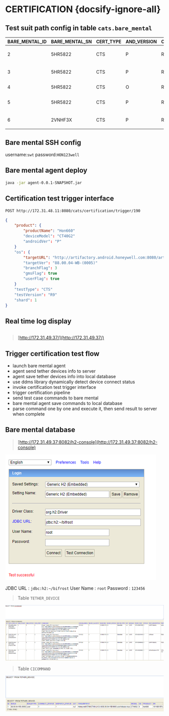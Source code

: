 # CERTIFICATION {docsify-ignore-all}

## Test suit path config in table `cats.bare_mental`
| BARE_MENTAL_ID | BARE_MENTAL_SN | CERT_TYPE | AND_VERSION | CERT_VERSION | CERT_PATH | CERT_COMMAND | BARE_MENTAL_EXTRA |
| :----- | :----- | :----- | :----- | :----- | :----- | :----- | :----- |
|2| 5HR5822| CTS| P| R6| Google/p/android-cts-9.0_r6-linux_x86-arm/android-cts/tools| ./cts-tradefed| NULL |
|3| 5HR5822| CTS| P| R8| Google/p/android-cts-9.0_r8-linux_x86-arm/android-cts/tools| ./cts-tradefed| NULL |
|4| 5HR5822| CTS| O| R14| Google/O/CN85/android-cts/tools| ./cts-tradefed| NULL |
|5| 5HR5822| CTS| P| R9| Google/p/android-cts-9.0_r9-linux_x86-arm/android-cts/tools| ./cts-tradefed| NULL |
|6| 2VNHF3X| CTS| P| R9| Google/p/android-cts-9.0_r9-linux_x86-arm/android-cts/tools| ./cts-tradefed| NULL |

## Bare mental SSH config
username:`swt` 
password:`HON123well`
## Bare mental agent deploy
```bash
java -jar agent-0.0.1-SNAPSHOT.jar
```

## Certification test trigger interface
```http
POST http://172.31.48.11:8080/cats/certification/trigger/190
```

```json
{
    "product": {
        "productName": "Hon660"
        "deviceModel": "CT40G2"
        "androidVer": "P"
    }
    "os": {
        "targetURL": "http://artifactory.android.honeywell.com:8080/artifactory/list/android-weekly-build/Honeywell/Hon660Android/pie-release-stage/88.00.04-WB-(0005)/otas/user/HON660-P-88.00.04-WB-(0005).zip"
        "targetVer": "88.00.04-WB-(0005)"
        "branchFlag": 3
        "gmsFlag": true
        "userFlag": true
    }
    "testType": "CTS"
    "testVersion": "R9"
    "shard": 1
} 
```

## Real time log display
```bash

```
> [http://172.31.49.37/](http://172.31.49.37/)


## Trigger certification test flow
- launch bare mental agent
 - agent send tether devices info to server
 - agent save tether devices info into local database
 - use ddms library dynamically detect device connect status
- invoke certification test trigger interface
- trigger certification pipeline
- send test case commands to bare mental
- bare mental agent save commands to local database
- parse command one by one and execute it, then send result to server when complete

## Bare mental database
> [http://172.31.49.37:8082/h2-console](http://172.31.49.37:8082/h2-console)

![h2](_images/localdb.PNG)

JDBC URL  : `jdbc:h2:~/bifrost`
User Name : `root`
Password  : `123456`


> Table `TETHER_DEVICE`

![cicommand](_images/Cicommand.PNG)

> Table `CICOMMAND`

![tether_device](_images/tether_device.PNG)